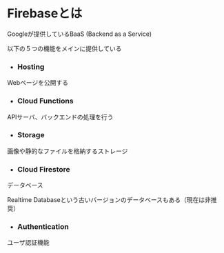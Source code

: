 # Firebaseとは

Googleが提供しているBaaS (Backend as a Service)

以下の５つの機能をメインに提供している

- ### Hosting 

Webページを公開する

- ### Cloud Functions

APIサーバ、バックエンドの処理を行う

- ### Storage

画像や静的なファイルを格納するストレージ

- ### Cloud Firestore

データベース

Realtime Databaseという古いバージョンのデータベースもある（現在は非推奨）

- ### Authentication

ユーザ認証機能
